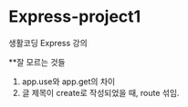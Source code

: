 # Express-project1
생활코딩 Express 강의

**잘 모르는 것들
1. app.use와 app.get의 차이
2. 글 제목이 create로 작성되었을 때, route 섞임.
